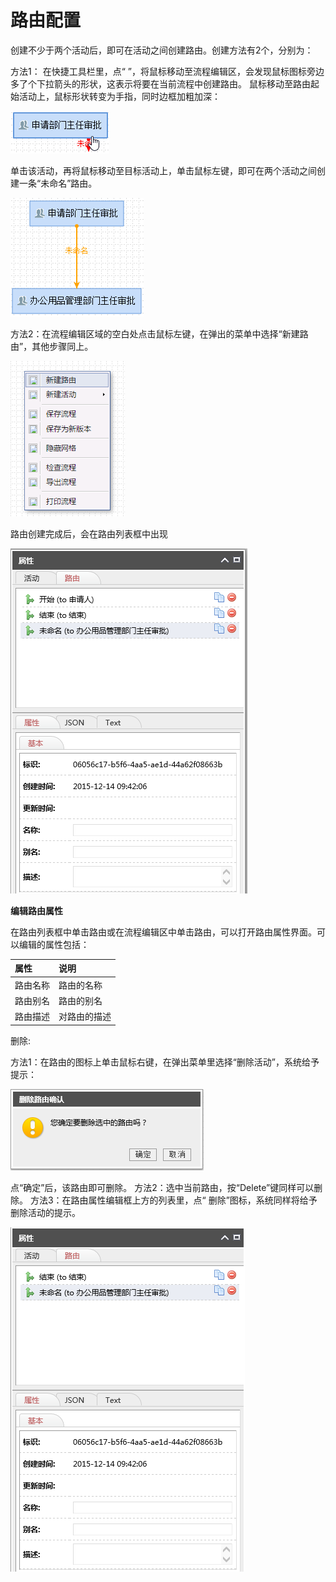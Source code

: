 # 路由配置

创建不少于两个活动后，即可在活动之间创建路由。创建方法有2个，分别为： 

方法1： 在快捷工具栏里，点“ ”，将鼠标移动至流程编辑区，会发现鼠标图标旁边多了个下拉箭头的形状，这表示将要在当前流程中创建路由。 鼠标移动至路由起始活动上，鼠标形状转变为手指，同时边框加粗加深：

![](../../.gitbook/assets/image%20%2868%29.png)

单击该活动，再将鼠标移动至目标活动上，单击鼠标左键，即可在两个活动之间创建一条“未命名”路由。

![](../../.gitbook/assets/image%20%28158%29.png)

方法2：在流程编辑区域的空白处点击鼠标左键，在弹出的菜单中选择“新建路由”，其他步骤同上。

![](../../.gitbook/assets/image%20%28138%29.png)

路由创建完成后，会在路由列表框中出现



![](../../.gitbook/assets/image%20%28100%29.png)

  **编辑路由属性**

在路由列表框中单击路由或在流程编辑区中单击路由，可以打开路由属性界面。可以编辑的属性包括：

| **属性** | **说明** |
| :--- | :--- |
| 路由名称 | 路由的名称 |
| 路由别名 | 路由的别名 |
| 路由描述 | 对路由的描述 |

删除:

方法1：在路由的图标上单击鼠标右键，在弹出菜单里选择“删除活动”，系统给予提示：

![](../../.gitbook/assets/image%20%28127%29.png)

点“确定”后，该路由即可删除。 方法2：选中当前路由，按“Delete”键同样可以删除。 方法3：在路由属性编辑框上方的列表里，点“ 删除”图标，系统同样将给予删除活动的提示。

![](../../.gitbook/assets/image%20%28128%29.png)

